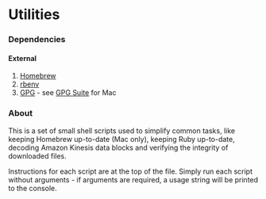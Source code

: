# Utilities

### Dependencies
#### External
1. [Homebrew](https://brew.sh/)
2. [rbenv](https://github.com/rbenv/rbenv)
2. [GPG](https://www.gnupg.org/) - see [GPG Suite](https://gpgtools.org/) for Mac

### About
This is a set of small shell scripts used to simplify common tasks, like keeping
Homebrew up-to-date (Mac only), keeping Ruby up-to-date, decoding Amazon Kinesis
data blocks and verifying the integrity of downloaded files.

Instructions for each script are at the top of the file.  Simply run each script
without arguments - if arguments are required, a usage string will be printed to
the console.
